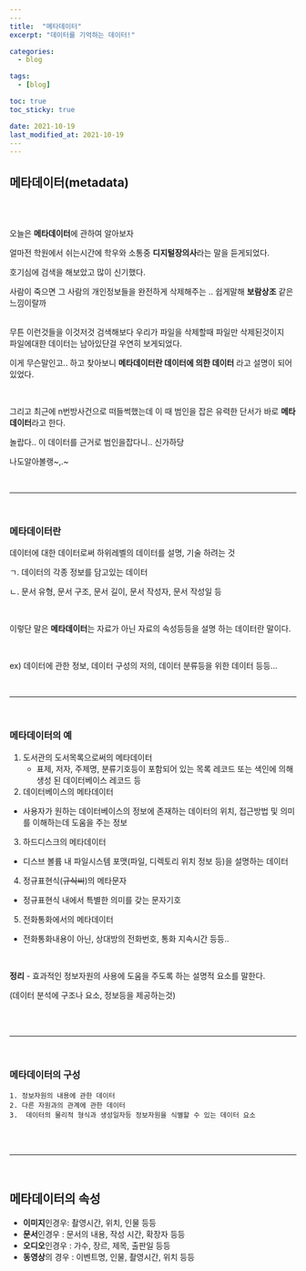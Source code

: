 ```yaml
---
​---
title:  "메타데이터"
excerpt: "데이터를 기억하는 데이터!"

categories:
  -	blog

tags:
  - [blog]

toc: true
toc_sticky: true

date: 2021-10-19
last_modified_at: 2021-10-19
​---
---
```






## 메타데이터(metadata)

<br/>

<br/>

오늘은 **메타데이터**에 관하여 알아보자<br/>

얼마전 학원에서 쉬는시간에 학우와 소통중 **디지털장의사**라는 말을 듣게되었다.<br/>

호기심에 검색을 해보았고 많이 신기했다.<br/>

사람이 죽으면 그 사람의 개인정보들을 완전하게 삭제해주는 .. 쉽게말해 **보람상조** 같은느낌이랄까<br/><br/>

무튼 이런것들을 이것저것 검색해보다 우리가 파일을 삭제할때 파일만 삭제된것이지<br/> 파일에대한 데이터는 남아있단걸 우연히 보게되었다.<br/>

이게 무슨말인고.. 하고 찾아보니 **메타데이터란 데이터에 의한 데이터** 라고 설명이 되어있었다.<br/>

<br/>

그리고 최근에 n번방사건으로 떠들썩했는데 이 때 범인을 잡은 유력한 단서가 바로 **메타데이터**라고 한다.<br/>

놀랍다.. 이 데이터를 근거로 범인을잡다니.. 신가하당<br/>

나도알아볼랭~,.~

<br/>



---

<br/>

### 메타데이터란

데이터에 대한 데이터로써 하위레벨의 데이터를 설명, 기술 하려는 것 <br/>

ㄱ. 데이터의 각종 정보를 담고있는 데이터

ㄴ. 문서 유형, 문서 구조, 문서 길이, 문서 작성자, 문서 작성일 등

<br/>

이렇단 말은 **메타데이터**는 자료가 아닌 자료의 속성등등을 설명 하는 데이터란 말이다.<br/>

<br/>

ex) 데이터에 관한 정보, 데이터 구성의 저의, 데이터 분류등을 위한 데이터 등등...<br/>

<br/>

---

<br/>

### 메타데이터의 예

1. 도서관의 도서목록으로써의 메타데이터
   - 표제, 저자, 주제명, 분류기호등이 포함되어 있는 목록 레코드 또는 색인에 의해 생성 된 데이터베이스 레코드 등
2.  데이터베이스의 메타데이터
   - 사용자가 원하는 데이터베이스의 정보에 존재하는 데이터의 위치, 접근방법 및 의미를 이해하는데 도움을 주는 정보
3.  하드디스크의 메타데이터
   - 디스브 볼륨 내 파일시스템 포맷(파일, 디렉토리 위치 정보 등)을 설명하는 데이터
4.  정규표현식(~~규식씨~~)의 메타문자
   - 정규표현식 내에서 특별한 의미를 갖는 문자기호
5.  전화통화에서의 메타데이터
   - 전화통화내용이 아닌, 상대방의 전화번호, 통화 지속시간 등등..

<br/>

**정리**  -  효과적인 정보자원의 사용에 도움을 주도록 하는 설명적 요소를 말한다.<br/>

(데이터 분석에 구조나 요소, 정보등을 제공하는것)

<br/>

<br/>

***

<br/>

### 메타데이터의 구성

	1. 정보자원의 내용에 관한 데이터
	2. 다른 자원과의 관계에 관한 데이터
	3.  데이터의 물리적 형식과 생성일자등 정보자원을 식별할 수 있는 데이터 요소

<br/>

<br/>

***

<br/>

## 메타데이터의 속성

* **이미지**인경우:  촬영시간, 위치, 인물 등등
* **문서**인경우 : 문서의 내용, 작성 시간, 확장자 등등
*  **오디오**인경우 : 가수, 장르, 제목, 출판일 등등
* **동영상**의 경우 : 이벤트명, 인물, 촬영시간, 위치 등등

<br/>

<br/>




